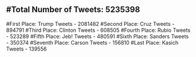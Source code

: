 #Total Number of Tweets: 5235398 
---
#First Place: Trump Tweets - 2081482
#Second Place: Cruz Tweets - 894791
#Third Place: Clinton Tweets - 608505
#Fourth Place: Rubio Tweets - 523289
#Fifth Place: Jeb! Tweets - 480591
#Sixth Place: Sanders Tweets - 350374
#Seventh Place: Carson Tweets - 156810
#Last Place: Kasich Tweets - 139556
